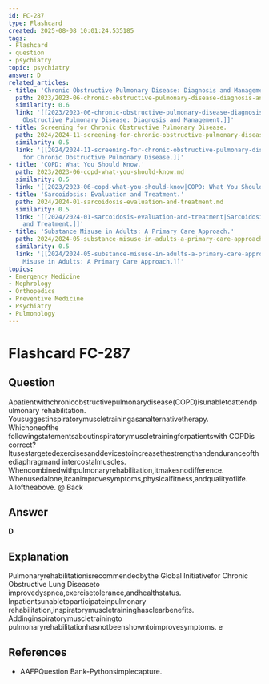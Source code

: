 ```yaml
---
id: FC-287
type: Flashcard
created: 2025-08-08 10:01:24.535185
tags:
- Flashcard
- question
- psychiatry
topic: psychiatry
answer: D
related_articles:
- title: 'Chronic Obstructive Pulmonary Disease: Diagnosis and Management.'
  path: 2023/2023-06-chronic-obstructive-pulmonary-disease-diagnosis-and-manageme.md
  similarity: 0.6
  link: '[[2023/2023-06-chronic-obstructive-pulmonary-disease-diagnosis-and-manageme|Chronic
    Obstructive Pulmonary Disease: Diagnosis and Management.]]'
- title: Screening for Chronic Obstructive Pulmonary Disease.
  path: 2024/2024-11-screening-for-chronic-obstructive-pulmonary-disease.md
  similarity: 0.5
  link: '[[2024/2024-11-screening-for-chronic-obstructive-pulmonary-disease|Screening
    for Chronic Obstructive Pulmonary Disease.]]'
- title: 'COPD: What You Should Know.'
  path: 2023/2023-06-copd-what-you-should-know.md
  similarity: 0.5
  link: '[[2023/2023-06-copd-what-you-should-know|COPD: What You Should Know.]]'
- title: 'Sarcoidosis: Evaluation and Treatment.'
  path: 2024/2024-01-sarcoidosis-evaluation-and-treatment.md
  similarity: 0.5
  link: '[[2024/2024-01-sarcoidosis-evaluation-and-treatment|Sarcoidosis: Evaluation
    and Treatment.]]'
- title: 'Substance Misuse in Adults: A Primary Care Approach.'
  path: 2024/2024-05-substance-misuse-in-adults-a-primary-care-approach.md
  similarity: 0.5
  link: '[[2024/2024-05-substance-misuse-in-adults-a-primary-care-approach|Substance
    Misuse in Adults: A Primary Care Approach.]]'
topics:
- Emergency Medicine
- Nephrology
- Orthopedics
- Preventive Medicine
- Psychiatry
- Pulmonology
---
```


# Flashcard FC-287

## Question

Apatientwithchronicobstructivepulmonarydisease(COPD)isunabletoattendpulmonary rehabilitation. Yousuggestinspiratorymuscletrainingasanalternativetherapy. Whichoneofthe followingstatementsaboutinspiratorymuscletrainingforpatientswith COPDis correct? Itusestargetedexercisesanddevicestoincreasethestrengthandenduranceofthediaphragmand intercostalmuscles. Whencombinedwithpulmonaryrehabilitation,itmakesnodifference. Whenusedalone,itcanimprovesymptoms,physicalfitness,andqualityoflife. Alloftheabove. @ Back

## Answer

**D**

## Explanation

Pulmonaryrehabilitationisrecommendedbythe Global Initiativefor Chronic Obstructive Lung Diseaseto improvedyspnea,exercisetolerance,andhealthstatus. Inpatientsunabletoparticipateinpulmonary rehabilitation,inspiratorymuscletraininghasclearbenefits. Addinginspiratorymuscletrainingto pulmonaryrehabilitationhasnotbeenshowntoimprovesymptoms. e

## References

- AAFPQuestion Bank-Pythonsimplecapture.

